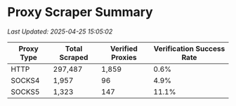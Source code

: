 # Proxy Scraper Summary

_Last Updated: 2025-04-25 15:05:02_

| Proxy Type | Total Scraped | Verified Proxies | Verification Success Rate |
|------------|--------------|------------------|--------------------------|
| HTTP | 297,487 | 1,859 | 0.6% |
| SOCKS4 | 1,957 | 96 | 4.9% |
| SOCKS5 | 1,323 | 147 | 11.1% |
